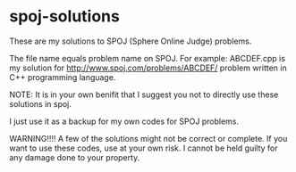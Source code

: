 spoj-solutions
==============

These are my solutions to SPOJ (Sphere Online Judge) problems.

The file name equals problem name on SPOJ. For example: ABCDEF.cpp is my solution for http://www.spoj.com/problems/ABCDEF/ problem written in C++ programming language.

NOTE:
It is in your own benifit that I suggest you not to directly use these solutions in spoj.

I just use it as a backup for my own codes for SPOJ problems.

WARNING!!!!
A few of the solutions might not be correct or complete.
If you want to use these codes, use at your own risk. I cannot be held guilty for any damage done to your property.

